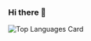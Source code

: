 ### Hi there 👋

<!--
**hmagan/hmagan** is a ✨ _special_ ✨ repository because its `README.md` (this file) appears on your GitHub profile.
-->
![Top Languages Card](https://github-readme-stats.vercel.app/api/top-langs/?username=hmagan&layout=compact&theme=radical)
